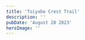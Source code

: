 ```yaml
---
title: 'Toiyabe Crest Trail'
description: ''
pubDate: 'August 28 2023'
heroImage: ''
---
```


<!-- ![sample caption](../../assets/toiyabe-crest-trail/01.jpg) -->